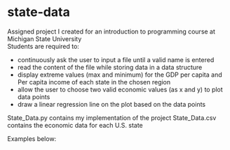 # state-data

Assigned project I created for an introduction to programming course at Michigan State University <br />
Students are required to: <ul>
  <li>continuously ask the user to input a file until a valid name is entered </li>
  <li>read the content of the file while storing data in a data structure </li>
  <li>display extreme values (max and minimum) for the GDP per capita and Per capita income of each state in the chosen region </li>
  <li>allow the user to choose two valid economic values (as x and y) to plot data points </li>
  <li>draw a linear regression line on the plot based on the data points </li>
  </ul>
State_Data.py contains my implementation of the project
State_Data.csv contains the economic data for each U.S. state <br />

Examples below:
